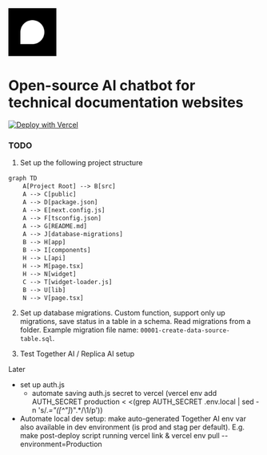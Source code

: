 <a href="https://www.opendocuchat.com">
  <img src="./public/image/logo.svg" width="96px" alt="OpenDocuChat logo" />
</a>

# Open-source AI chatbot for technical documentation websites

[![Deploy with Vercel](https://vercel.com/button)](https://vercel.com/new/clone?repository-url=https%3A%2F%2Fgithub.com%2Fopendocuchat%2Fopendocuchat.git&project-name=opendocuchat&repository-name=OpenDocuChat&integration-ids=icfg_Z8kxSsCKGrekHQBKsPU26XX6,github)

### TODO

1. Set up the following project structure

```mermaid
graph TD
    A[Project Root] --> B[src]
    A --> C[public]
    A --> D[package.json]
    A --> E[next.config.js]
    A --> F[tsconfig.json]
    A --> G[README.md]
    A --> J[database-migrations]
    B --> H[app]
    B --> I[components]
    H --> L[api]
    H --> M[page.tsx]
    H --> N[widget]
    C --> T[widget-loader.js]
    B --> U[lib]
    N --> V[page.tsx]
```

2. Set up database migrations. Custom function, support only up migrations, save status in a table in a schema. Read migrations from a folder. Example migration file name: `00001-create-data-source-table.sql`.

3. Test Together AI / Replica AI setup

Later
- set up auth.js
    - automate saving auth.js secret to vercel (vercel env add AUTH_SECRET production < <(grep AUTH_SECRET .env.local | sed -n 's/.*="\([^"]*\)".*/\1/p'))
- Automate local dev setup: make auto-generated Together AI env var also available in dev environment (is prod and stag per default). E.g. make post-deploy script running vercel link & vercel env pull --environment=Production

